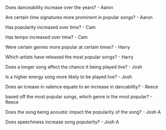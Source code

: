Does danceability increase over the years? - Aaron

Are certain time signatures more prominent in popular songs? - Aaron

Has popularity increased over time? - Cam

Has tempo increased over time? - Cam

Were certain genres more popular at certain times? - Harry

Which artists have released the most popular songs? - Harry

Does a longer song affect the chance it being played live? - Josh

Is a higher energy song more likely to be played live? - Josh

Does an icrease in valence equate to an increase in dancability? - Reece

based off the most popular songs, which genre is the most popular? - Reece

Does the song being acoustic impact the popularity of the song? - Josh A

Does speechiness increase song popularity? - Josh A
